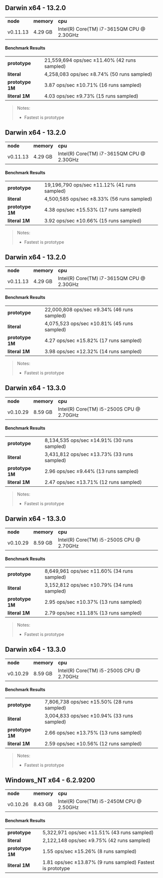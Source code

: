 Darwin x64 - 13.2.0
-----

<table><tr><td><b>node</b></td><td><b>memory</b></td><td><b>cpu</b></td></tr><tr><td>v0.11.13</td><td>4.29 GB</td><td>Intel(R) Core(TM) i7-3615QM CPU @ 2.30GHz</td></tr></table>

#### Benchmark Results ####

<table><tr><td><b>prototype</b></td><td>21,559,694 ops/sec ±11.40% (42 runs sampled)
</td></tr><tr><td><b>literal</b></td><td>4,258,083 ops/sec ±8.74% (50 runs sampled)
</td></tr><tr><td><b>prototype 1M</b></td><td>3.87 ops/sec ±10.71% (16 runs sampled)
</td></tr><tr><td><b>literal 1M</b></td><td>4.03 ops/sec ±9.73% (15 runs sampled)
</td></tr></table>

> Notes:
> - Fastest is prototype


Darwin x64 - 13.2.0
-----

<table><tr><td><b>node</b></td><td><b>memory</b></td><td><b>cpu</b></td></tr><tr><td>v0.11.13</td><td>4.29 GB</td><td>Intel(R) Core(TM) i7-3615QM CPU @ 2.30GHz</td></tr></table>

#### Benchmark Results ####

<table><tr><td><b>prototype</b></td><td>19,196,790 ops/sec ±11.12% (41 runs sampled)
</td></tr><tr><td><b>literal</b></td><td>4,500,585 ops/sec ±8.33% (56 runs sampled)
</td></tr><tr><td><b>prototype 1M</b></td><td>4.38 ops/sec ±15.53% (17 runs sampled)
</td></tr><tr><td><b>literal 1M</b></td><td>3.92 ops/sec ±10.66% (15 runs sampled)
</td></tr></table>

> Notes:
> - Fastest is prototype


Darwin x64 - 13.2.0
-----

<table><tr><td><b>node</b></td><td><b>memory</b></td><td><b>cpu</b></td></tr><tr><td>v0.11.13</td><td>4.29 GB</td><td>Intel(R) Core(TM) i7-3615QM CPU @ 2.30GHz</td></tr></table>

#### Benchmark Results ####

<table><tr><td><b>prototype</b></td><td>22,000,808 ops/sec ±9.34% (46 runs sampled)
</td></tr><tr><td><b>literal</b></td><td>4,075,523 ops/sec ±10.81% (45 runs sampled)
</td></tr><tr><td><b>prototype 1M</b></td><td>4.27 ops/sec ±15.82% (17 runs sampled)
</td></tr><tr><td><b>literal 1M</b></td><td>3.98 ops/sec ±12.32% (14 runs sampled)
</td></tr></table>

> Notes:
> - Fastest is prototype


Darwin x64 - 13.3.0
-----

<table><tr><td><b>node</b></td><td><b>memory</b></td><td><b>cpu</b></td></tr><tr><td>v0.10.29</td><td>8.59 GB</td><td>Intel(R) Core(TM) i5-2500S CPU @ 2.70GHz</td></tr></table>

#### Benchmark Results ####

<table><tr><td><b>prototype</b></td><td>8,134,535 ops/sec ±14.91% (30 runs sampled)
</td></tr><tr><td><b>literal</b></td><td>3,431,812 ops/sec ±13.73% (33 runs sampled)
</td></tr><tr><td><b>prototype 1M</b></td><td>2.96 ops/sec ±9.44% (13 runs sampled)
</td></tr><tr><td><b>literal 1M</b></td><td>2.47 ops/sec ±13.71% (12 runs sampled)
</td></tr></table>

> Notes:
> - Fastest is prototype


Darwin x64 - 13.3.0
-----

<table><tr><td><b>node</b></td><td><b>memory</b></td><td><b>cpu</b></td></tr><tr><td>v0.10.29</td><td>8.59 GB</td><td>Intel(R) Core(TM) i5-2500S CPU @ 2.70GHz</td></tr></table>

#### Benchmark Results ####

<table><tr><td><b>prototype</b></td><td>8,649,961 ops/sec ±11.60% (34 runs sampled)
</td></tr><tr><td><b>literal</b></td><td>3,152,812 ops/sec ±10.79% (34 runs sampled)
</td></tr><tr><td><b>prototype 1M</b></td><td>2.95 ops/sec ±10.37% (13 runs sampled)
</td></tr><tr><td><b>literal 1M</b></td><td>2.79 ops/sec ±11.18% (13 runs sampled)
</td></tr></table>

> Notes:
> - Fastest is prototype


Darwin x64 - 13.3.0
-----

<table><tr><td><b>node</b></td><td><b>memory</b></td><td><b>cpu</b></td></tr><tr><td>v0.10.29</td><td>8.59 GB</td><td>Intel(R) Core(TM) i5-2500S CPU @ 2.70GHz</td></tr></table>

#### Benchmark Results ####

<table><tr><td><b>prototype</b></td><td>7,806,738 ops/sec ±15.50% (28 runs sampled)
</td></tr><tr><td><b>literal</b></td><td>3,004,833 ops/sec ±10.94% (33 runs sampled)
</td></tr><tr><td><b>prototype 1M</b></td><td>2.66 ops/sec ±13.75% (13 runs sampled)
</td></tr><tr><td><b>literal 1M</b></td><td>2.59 ops/sec ±10.56% (12 runs sampled)
</td></tr></table>

> Notes:
> - Fastest is prototype


Windows_NT x64 - 6.2.9200
-----

<table><tr><td><b>node</b></td><td><b>memory</b></td><td><b>cpu</b></td></tr><tr><td>v0.10.26</td><td>8.43 GB</td><td>Intel(R) Core(TM) i5-2450M CPU @ 2.50GHz</td></tr></table>

#### Benchmark Results ####

<table><tr><td><b>prototype</b></td><td>5,322,971 ops/sec ±11.51% (43 runs sampled)
</td></tr><tr><td><b>literal</b></td><td>2,122,148 ops/sec ±9.75% (42 runs sampled)
</td></tr><tr><td><b>prototype 1M</b></td><td>1.55 ops/sec ±15.26% (8 runs sampled)
</td></tr><tr><td><b>literal 1M</b></td><td>1.81 ops/sec ±13.87% (9 runs sampled)
Fastest is prototype
</td></tr>

